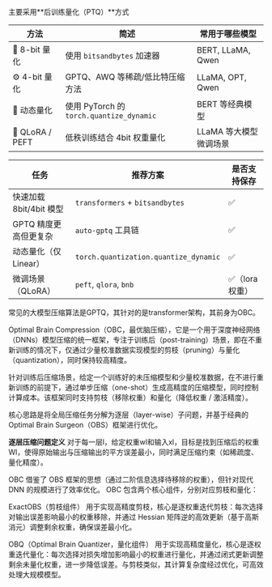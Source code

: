 

主要采用**后训练量化（PTQ）**方式


| 方法              | 简述                                    | 常用于哪些模型           |
| --------------- | ------------------------------------- | ----------------- |
| 🤏 8-bit 量化     | 使用 `bitsandbytes` 加速器                 | BERT, LLaMA, Qwen |
| ⚙️ 4-bit 量化     | GPTQ、AWQ 等稀疏/低比特压缩方法                  | LLaMA, OPT, Qwen  |
| 🔧 动态量化         | 使用 PyTorch 的 `torch.quantize_dynamic` | BERT 等经典模型        |
| 🧪 QLoRA / PEFT | 低秩训练结合 4bit 权重量化                      | LLaMA 等大模型微调场景    |



| 任务                | 推荐方案                                  | 是否支持保存     |
| ----------------- | ------------------------------------- | ---------- |
| 快速加载 8bit/4bit 模型 | `transformers` + `bitsandbytes`       | ✅          |
| GPTQ 精度更高但更复杂     | `auto-gptq` 工具链                       | ✅          |
| 动态量化（仅 Linear）    | `torch.quantization.quantize_dynamic` | ✅          |
| 微调场景（QLoRA）       | `peft`, `qlora`, `bnb`                | ✅（lora 权重） |


常见的大模型压缩算法是GPTQ，其针对的是transformer架构，其前身为OBC。

Optimal Brain Compression（OBC，最优脑压缩），它是一个用于深度神经网络（DNNs）模型压缩的统一框架，专注于训练后（post-training）场景，即在不重新训练的情况下，仅通过少量校准数据实现模型的剪枝（pruning）与量化（quantization），同时保持较高精度。

针对训练后压缩场景，给定一个训练好的未压缩模型和少量校准数据，在不进行重新训练的前提下，通过单步压缩（one-shot）生成高精度的压缩模型，同时控制计算成本。该框架同时支持剪枝（移除权重）和量化（降低权重 / 激活精度）。

核心思路是将全局压缩任务分解为逐层（layer-wise）子问题，并基于经典的 Optimal Brain Surgeon（OBS）框架进行优化。

**逐层压缩问题定义** 对于每一层l，给定权重wl和输入xl，目标是找到压缩后的权重Wl，使得原始输出与压缩输出的平方误差最小，同时满足压缩约束（如稀疏度、量化精度）。

OBC 借鉴了 OBS 框架的思想（通过二阶信息选择待移除的权重），但针对现代 DNN 的规模进行了效率优化。
OBC 包含两个核心组件，分别对应剪枝和量化：

ExactOBS（剪枝组件）
用于实现高精度剪枝，核心是逐权重迭代剪枝：每次选择对输出误差影响最小的权重移除，并通过 Hessian 矩阵逆的高效更新（基于高斯消元）调整剩余权重，确保误差最小化。

OBQ（Optimal Brain Quantizer，量化组件）
用于实现高精度量化，核心是逐权重迭代量化：每次选择对损失增加影响最小的权重进行量化，并通过闭式更新调整剩余未量化权重，进一步降低误差。与剪枝类似，其计算复杂度经过优化，可高效处理大规模模型。